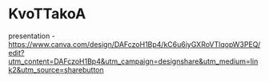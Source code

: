 # KvoTTakoA

presentation - https://www.canva.com/design/DAFczoH1Bp4/kC6u6iyGXRoVTlqopW3PEQ/edit?utm_content=DAFczoH1Bp4&utm_campaign=designshare&utm_medium=link2&utm_source=sharebutton
